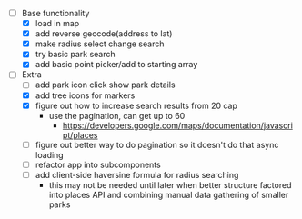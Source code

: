- [ ] Base functionality
    - [x] load in map
    - [x] add reverse geocode(address to lat)
    - [x] make radius select change search
    - [x] try basic park search
    - [x] add basic point picker/add to starting array

- [ ] Extra
    - [ ] add park icon click show park details
    - [x] add tree icons for markers
    - [x] figure out how to increase search results from 20 cap
        - use the pagination, can get up to 60
            - https://developers.google.com/maps/documentation/javascript/places
    - [ ] figure out better way to do pagination so it doesn't do that async loading
    - [ ] refactor app into subcomponents
    - [ ] add client-side haversine formula for radius searching
        - this may not be needed until later when better structure factored into places API and combining manual data gathering of smaller parks